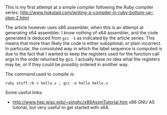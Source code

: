 This is my first attempt at a simple compiler following the Ruby
 compiler series:
 http://www.hokstad.com/writing-a-compiler-in-ruby-bottom-up-step-2.html

The article however uses x86 assembler, when this is an attempt at
generating x64 assembler.  I know nothing of x64 assembler, and the
code generated is deduced from `gcc -S` as indicated by the article
series.  This means that more than likely the code is either
suboptimal, or plain incorrect.  In particular, the convoluted way in
which the label sequence is computed is due to the fact that I wanted
to keep the registers used for the function call args in the order
returned by gcc.  I actually have no idea what the registers may be,
or if they could be possibly ordered in another way.

The command used to compile is:

    ruby stuff.rb > hello.s ; gcc -o hello hello.s

Some useful links:

* http://www.hep.wisc.edu/~pinghc/x86AssmTutorial.htm x86 GNU AS tutorial, but very useful to get started with x64.

